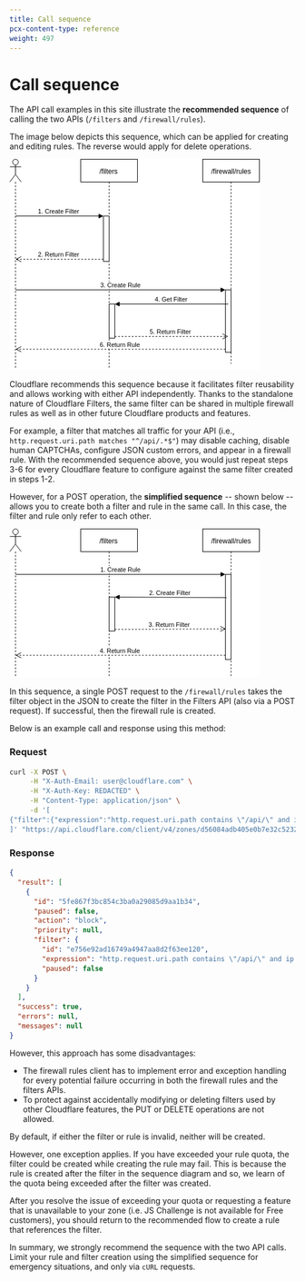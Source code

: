 ```yaml
---
title: Call sequence
pcx-content-type: reference
weight: 497
---
```


# Call sequence

The API call examples in this site illustrate the **recommended sequence** of calling the two APIs (`/filters` and `/firewall/rules`).

The image below depicts this sequence, which can be applied for creating and editing rules. The reverse would apply for delete operations.

![Recommended flow](../images/recommended-flow.png)

Cloudflare recommends this sequence because it facilitates filter reusability and allows working with either API independently. Thanks to the standalone nature of Cloudflare Filters, the same filter can be shared in multiple firewall rules as well as in other future Cloudflare products and features.

For example, a filter that matches all traffic for your API (i.e., `http.request.uri.path matches "^/api/.*$"`) may disable caching, disable human CAPTCHAs, configure JSON custom errors, and appear in a firewall rule. With the recommended sequence above, you would just repeat steps 3-6 for every Cloudflare feature to configure against the same filter created in steps 1-2.

However, for a POST operation, the **simplified sequence** -- shown below -- allows you to create both a filter and rule in the same call. In this case, the filter and rule only refer to each other.

![Simple flow](../images/simple-flow.png)

In this sequence, a single POST request to the `/firewall/rules` takes the filter object in the JSON to create the filter in the Filters API (also via a POST request). If successful, then the firewall rule is created.

Below is an example call and response using this method:

### Request

```bash
curl -X POST \
     -H "X-Auth-Email: user@cloudflare.com" \
     -H "X-Auth-Key: REDACTED" \
     -H "Content-Type: application/json" \
     -d '[
{"filter":{"expression":"http.request.uri.path contains \"/api/\" and ip.src eq 93.184.216.34"}, "action": "block"}
]' "https://api.cloudflare.com/client/v4/zones/d56084adb405e0b7e32c52321bf07be6/firewall/rules"
```

### Response

```json
{
  "result": [
    {
      "id": "5fe867f3bc854c3ba0a29085d9aa1b34",
      "paused": false,
      "action": "block",
      "priority": null,
      "filter": {
        "id": "e756e92ad16749a4947aa8d2f63ee120",
        "expression": "http.request.uri.path contains \"/api/\" and ip.src eq 93.184.216.34",
        "paused": false
      }
    }
  ],
  "success": true,
  "errors": null,
  "messages": null
}
```

However, this approach has some disadvantages:

- The firewall rules client has to implement error and exception handling for every potential failure occurring in both the firewall rules and the filters APIs.
- To protect against accidentally modifying or deleting filters used by other Cloudflare features, the PUT or DELETE operations are not allowed.

By default, if either the filter or rule is invalid, neither will be created.

However, one exception applies. If you have exceeded your rule quota, the filter could be created while creating the rule may fail. This is because the rule is created after the filter in the sequence diagram and so, we learn of the quota being exceeded after the filter was created.

After you resolve the issue of exceeding your quota or requesting a feature that is unavailable to your zone (i.e. JS Challenge is not available for Free customers), you should return to the recommended flow to create a rule that references the filter.

In summary, we strongly recommend the sequence with the two API calls. Limit your rule and filter creation using the simplified sequence for emergency situations, and only via `cURL` requests.
